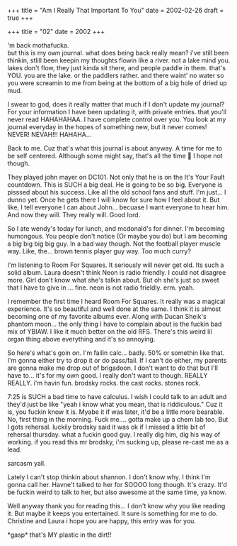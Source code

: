 +++
title = "Am I Really That Important To You"
date = 2002-02-26
draft = true
+++

+++
title = "02"
date = 2002
+++

'm back mothafucka.  
but this is my own journal. what does being back really mean? i've still been thinkin, stlill been keepin my thoughts flowin like a river. not a lake mind you. lakes don't flow, they just kinda sit there, and people paddle in them. that's YOU. you are the lake. or the paddlers rather. and there waint' no water so you were screamin to me from being at the bottom of a big hole of dried up mud.

I swear to god, does it really matter that much if I don't update my journal? For your information I have been updating it, with private entries. that you'll never read HAHAHAHAA. I have complete control over you. You look at my journal everyday in the hopes of something new, but it never comes! NEVER! NEVAH!!! HAHAHA&#8230;

Back to me. Cuz that's what this journal is about anyway. A time for me to be self centered. Although some might say, that's all the time 🙂 I hope not though.

They played john mayer on DC101. Not only that he is on the It's Your Fault countdown. This is SUCH a big deal. He is going to be so big. Everyone is pisssed about his success. Like all the old school fans and stuff. I'm just&#8230; I dunno yet. Once he gets there I will know for sure how I feel about it. But like, I tell everyone I can about John&#8230; becuase I want everyone to hear him. And now they will. They really will. Good lord.

So I ate wendy's today for lunch, and mcdonald's for dinner. I'm becoming humongous. You people don't notice (Or maybe you do) but I am becoming a big big big big guy. In a bad way though. Not the football player muscle way. Like, the&#8230; brown tennis player guy way. Too much curry?

I'm listening to Room For Squares. It seriously will never get old. Its such a solid album. Laura doesn't think Neon is radio friendly. I could not disagree more. Girl don't know what she's talkin about. But oh she's just so sweet that I have to give in &#8230; fine. neon is not radio frieldly. erm. yeah.

I remember the first time I heard Room For Squares. It really was a magical experience. It's so beautiful and well done at the same. I think it is almost becoming one of my favorite albums ever. Along with Ducan Sheik's phantom moon&#8230; the only thing I have to complain about is the fuckin bad mix of YBIAW. I like it much better on the old RFS. There's this weird lil organ thing above everything and it's so annoying.

So here's what's goin on. I'm failin calc&#8230; badly. 50% or somethin like that. I'm gonna either try to drop it or do pass/fail. If I can't do either, my parents are gonna make me drop out of brigadoon. I don't want to do that but I'll have to&#8230; it's for my own good. I really don't want to though. REALLY REALLY. i'm havin fun. brodsky rocks. the cast rocks. stones rock.

7:25 is SUCH a bad time to have calculus. I wish I could talk to an adult and they'd just be like "yeah i know what you mean, that is riddiculous." Cuz it is, you fuckin know it is. Myabe it if was later, it'd be a little more bearable. No, first thing in the morning. Fuck me&#8230;. gotta make up a chem lab too. But I gots rehersal. luckily brodsky said it was ok if I missed a little bit of rehersal thursday. what a fuckin good guy. I really dig him, dig his way of working. if you read this mr brodsky, i'm sucking up, please re-cast me as a lead.

sarcasm yall.

Lately I can't stop thinkin about shannon. I don't know why. I think I'm gonna call her. Havne't talked to her for SOOOO long though. It's crazy. It'd be fuckin weird to talk to her, but also awesome at the same time, ya know.

Well anyway thank you for reading this&#8230; I don't know why you like reading it. But maybe it keeps you entertained. It sure is something for me to do. Christine and Laura i hope you are happy, this entry was for you.

\*gasp\* that's MY plastic in the dirt!!